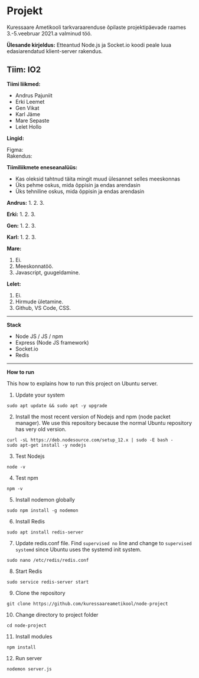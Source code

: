 # Projekt

Kuressaare Ametikooli tarkvaraarenduse õpilaste projektipäevade raames 3.-5.veebruar 2021.a valminud töö. 

**Ülesande kirjeldus:** 
Etteantud Node.js ja Socket.io koodi peale luua edasiarendatud klient-server rakendus. 

## Tiim: IO2

**Tiimi liikmed:**
- Andrus Pajuniit
- Erki Leemet
- Gen Vikat
- Karl Jäme
- Mare Sepaste
- Lelet Hollo

**Lingid:**

Figma: </br>
Rakendus: </br>

**Tiimiliikmete eneseanalüüs:**
- Kas oleksid tahtnud täita mingit muud ülesannet selles meeskonnas
- Üks pehme oskus, mida õppisin ja endas arendasin
- Üks tehniline oskus, mida õppisin ja endas arendasin

**Andrus:**
1.
2.
3.

**Erki:**
1.
2.
3.

**Gen:**
1.
2.
3.

**Karl:**
1.
2.
3.

**Mare:**
1. Ei.
2. Meeskonnatöö.
3. Javascript, guugeldamine.

**Lelet:**
1. Ei. 
2. Hirmude ületamine.
3. Github, VS Code, CSS.

--------------------------------

**Stack**
- Node JS / JS / npm
- Express (Node JS framework)
- Socket.io
- Redis

--------------------------------

**How to run**

This how to explains how to run this project on Ubuntu server.

1. Update your system
```
sudo apt update && sudo apt -y upgrade
```
2. Install the most recent version of Nodejs and npm (node packet manager). We use this repository because the normal Ubuntu repository has very old version.
```
curl -sL https://deb.nodesource.com/setup_12.x | sudo -E bash -
sudo apt-get install -y nodejs
```
3. Test Nodejs
```
node -v
```
4. Test npm
```
npm -v
```
5. Install nodemon globally
```
sudo npm install -g nodemon
```
6. Install Redis
```
sudo apt install redis-server
```
7. Update redis.conf file. Find `supervised no` line and change to `supervised systemd` since Ubuntu uses the systemd init system.
```
sudo nano /etc/redis/redis.conf
```
8. Start Redis
```
sudo service redis-server start
```
9. Clone the repository
```
git clone https://github.com/kuressaareametikool/node-project
```
10. Change directory to project folder
```
cd node-project
```
11. Install modules
```
npm install
```
12. Run server
```
nodemon server.js
```
